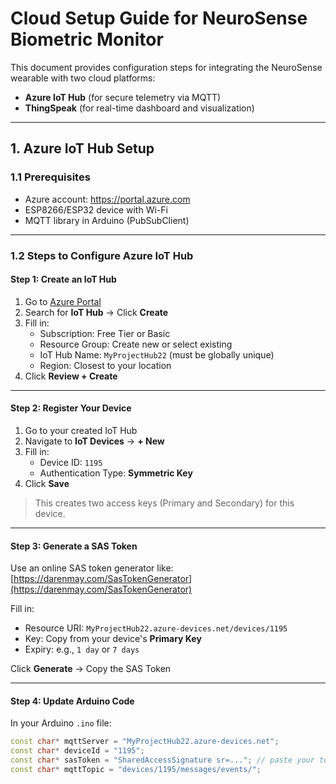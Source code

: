 # Cloud Setup Guide for NeuroSense Biometric Monitor

This document provides configuration steps for integrating the NeuroSense wearable with two cloud platforms:

- **Azure IoT Hub** (for secure telemetry via MQTT)
- **ThingSpeak** (for real-time dashboard and visualization)

---

## 1. Azure IoT Hub Setup

### 1.1 Prerequisites
- Azure account: https://portal.azure.com
- ESP8266/ESP32 device with Wi-Fi
- MQTT library in Arduino (PubSubClient)

---

### 1.2 Steps to Configure Azure IoT Hub

#### Step 1: Create an IoT Hub
1. Go to [Azure Portal](https://portal.azure.com)
2. Search for **IoT Hub** → Click **Create**
3. Fill in:
   - Subscription: Free Tier or Basic
   - Resource Group: Create new or select existing
   - IoT Hub Name: `MyProjectHub22` (must be globally unique)
   - Region: Closest to your location
4. Click **Review + Create**

---

#### Step 2: Register Your Device
1. Go to your created IoT Hub
2. Navigate to **IoT Devices** → **+ New**
3. Fill in:
   - Device ID: `1195`
   - Authentication Type: **Symmetric Key**
4. Click **Save**

> This creates two access keys (Primary and Secondary) for this device.

---

#### Step 3: Generate a SAS Token
Use an online SAS token generator like:
[https://darenmay.com/SasTokenGenerator](https://darenmay.com/SasTokenGenerator)

Fill in:
- Resource URI: `MyProjectHub22.azure-devices.net/devices/1195`
- Key: Copy from your device's **Primary Key**
- Expiry: e.g., `1 day` or `7 days`

Click **Generate** → Copy the SAS Token

---

#### Step 4: Update Arduino Code
In your Arduino `.ino` file:
```cpp
const char* mqttServer = "MyProjectHub22.azure-devices.net";
const char* deviceId = "1195";
const char* sasToken = "SharedAccessSignature sr=..."; // paste your token
const char* mqttTopic = "devices/1195/messages/events/";